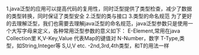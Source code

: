 1.java泛型的应用可以提高代码的复用性，同时泛型提供了类型检查，减少了数据的类型转换，同时保证了类型安全
2.泛型的类与接口
3.类型的命名规范
  为了更好的去理解泛型，我们也需要去理解java泛型的命名规范，java泛型参数只是使用一个大写字母来定义，各种常用泛型参数的意义如下：
  E-Element,常用在java Collection里
  K,V-Key,Value 代表Map的键值对
  N-Number，数字
  T-Type,类型，如String,Integer等
  S,U,V etc. -2nd,3rd,4th类型，和T的用法一样
